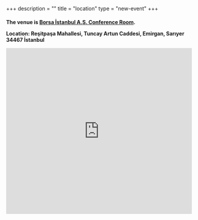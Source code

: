 +++
description = ""
title = "location"
type = "new-event"
+++
<h4>

The venue is <a href="http://www.borsaistanbul.com/en/corporate/contact-us">Borsa İstanbul A.S. Conference Room</a>.
<p>
Location: Reşitpaşa Mahallesi, Tuncay Artun Caddesi, Emirgan, Sarıyer 34467 İstanbul <p>

<iframe src="https://www.google.com/maps/embed?pb=!1m18!1m12!1m3!1d7149.648418839009!2d29.035548315284586!3d41.111449187903624!2m3!1f0!2f0!3f0!3m2!1i1024!2i768!4f13.1!3m3!1m2!1s0x0000000000000000%3A0x897a8a21a02588f1!2sBorsa+%C4%B0stanbul!5e0!3m2!1str!2str!4v1462548934394" width="100%" height="450" frameborder="0" style="border:0" allowfullscreen></iframe>